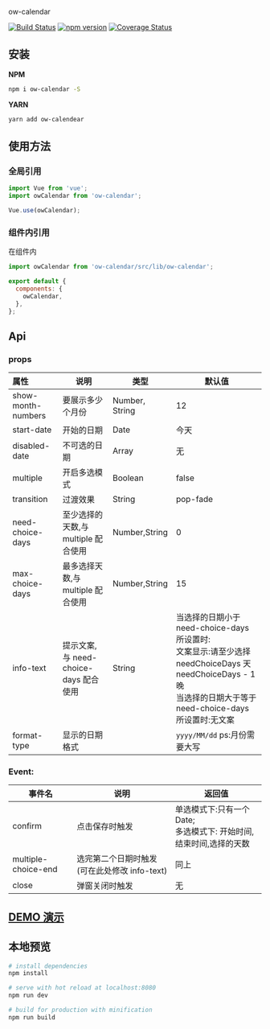 ow-calendar

[![Build Status](https://travis-ci.org/HowardTangHw/ow-calendar.svg?branch=master)](https://travis-ci.org/HowardTangHw/ow-calendar)
[![npm version](https://img.shields.io/npm/v/ow-calendar.svg?style=flat)](https://www.npmjs.com/package/ow-calendar)
[![Coverage Status](https://img.shields.io/codecov/c/github/HowardTangHw/ow-calendar/master.svg)](https://codecov.io/gh/HowardTangHw/ow-calendar/branch/master)

## 安装

**NPM**

```bash
npm i ow-calendar -S
```

**YARN**

```bash
yarn add ow-calendear
```

## 使用方法

### 全局引用

```javascript
import Vue from 'vue';
import owCalendar from 'ow-calendar';

Vue.use(owCalendar);
```

### 组件内引用

在组件内

```javascript
import owCalendar from 'ow-calendar/src/lib/ow-calendar';
```

```javascript
export default {
  components: {
    owCalendar,
  },
};
```

## Api

### props

| 属性               | 说明                                  | 类型           | 默认值                                                       |
| :----------------- | ------------------------------------- | -------------- | ------------------------------------------------------------ |
| show-month-numbers | 要展示多少个月份                      | Number, String | 12                                                           |
| start-date         | 开始的日期                            | Date           | 今天                                                         |
| disabled-date      | 不可选的日期                          | Array          | 无                                                           |
| multiple           | 开启多选模式                          | Boolean        | false                                                        |
| transition         | 过渡效果                              | String         | pop-fade                                                     |
| need-choice-days   | 至少选择的天数,与 multiple 配合使用   | Number,String  | 0                                                            |
| max-choice-days    | 最多选择天数,与 multiple 配合使用     | Number,String  | 15                                                           |
| info-text          | 提示文案,与 need-choice-days 配合使用 | String         | 当选择的日期小于 need-choice-days 所设置时:<br />文案显示:请至少选择 needChoiceDays 天 needChoiceDays - 1 晚<br />当选择的日期大于等于 need-choice-days 所设置时:无文案 |
| format-type        | 显示的日期格式                        |                | `yyyy/MM/dd` ps:月份需要大写                                 |

### Event:

| 事件名              | 说明                                         | 返回值                                                                  |
| ------------------- | -------------------------------------------- | ----------------------------------------------------------------------- |
| confirm             | 点击保存时触发                               | 单选模式下:只有一个 Date;<br />多选模式下: 开始时间,结束时间,选择的天数 |
| multiple-choice-end | 选完第二个日期时触发(可在此处修改 info-text) | 同上                                                                    |
| close               | 弹窗关闭时触发                               | 无                                                                      |

## [DEMO 演示](http://118.24.147.117/ow-calendar/)

## 本地预览

```bash
# install dependencies
npm install

# serve with hot reload at localhost:8080
npm run dev

# build for production with minification
npm run build
```
